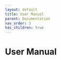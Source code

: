 ```yaml
---
layout: default
title: User Manual
parent: Documentation
nav_order: 3
has_children: true
---
```

# User Manual